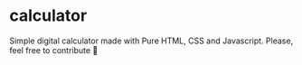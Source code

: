 # calculator
Simple digital calculator made with Pure HTML, CSS and Javascript.
Please, feel free to contribute 🙌
